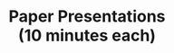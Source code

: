 ---
type: lecture
start_time: "15:30"
end_time: "16:40"
title: "Paper Presentations <br/> (10 minutes each)"
description: "1. Carbon Friendly Federated Learning Framework for Optimized Distributed Storage Systems <br />
2. LLMs Performance Evaluation: A Case Study in Climate Change Statements <br />
3. A Case Study of Environmental Footprints for Generative AI Inference: Cloud versus Edge <br />
4. Multi-Agent Reinforcement Learning for Decentralized Reservoir Management via Murmuration Intelligence <br />
5. On Scalable Multi-flow and Multi-channel Traffic Steering through Hybrid Learning <br />
6. Learning to Site: A Multi-objective Optimization of Rooftop Solar Installations using Evolutionary Neural Networks <br />
7. Enhancing Coastal Sea Level Predictions: A Hybrid Approach Combining TimeGAN-Augmented Data, and CNN-GRU Models <br />
8. Online Quickest Change Detection for Multiple Gaussian Sequences Using Stochastic Band" 
---